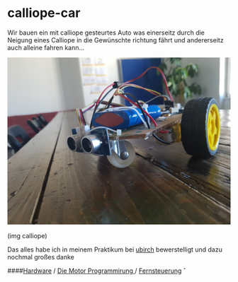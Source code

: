 # calliope-car

Wir bauen ein mit calliope gesteurtes Auto was einerseitz durch die Neigung eines Calliope in die Gewünschte 
richtung fährt und andererseitz auch alleine fahren kann...

![bild-name](img/CAlliopeAuto.jpg)

(img calliope)

Das alles habe ich in meinem Praktikum bei [ubirch](https://ubirch.de) bewerstelligt 
und dazu nochmal großes danke 


####[Hardware](https://github.com/Mcccake/calliope-car/blob/master/Hardware.md) / [Die Motor Programmirung ](https://github.com/Mcccake/calliope-car/blob/master/motor.md) / [Fernsteuerung](https://github.com/Mcccake/calliope-car/blob/master/src/Fernsteuerung.md)
                                                                                  ˆ